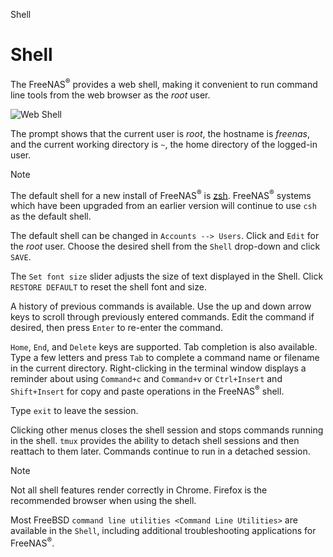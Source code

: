 <div class="index">

Shell

</div>

Shell
=====

The FreeNAS<sup>®</sup> provides a web shell, making it convenient to
run command line tools from the web browser as the *root* user.

<div id="web_shell_fig">

![Web Shell][]

</div>

  [Web Shell]: images/shell.png

The prompt shows that the current user is *root*, the hostname is
*freenas*, and the current working directory is `~`, the home directory
of the logged-in user.

<div class="note">

<div class="title">

Note

</div>

The default shell for a new install of FreeNAS<sup>®</sup> is [zsh][].
FreeNAS<sup>®</sup> systems which have been upgraded from an earlier
version will continue to use `csh` as the default shell.

The default shell can be changed in `Accounts --> Users`. Click and
`Edit` for the *root* user. Choose the desired shell from the `Shell`
drop-down and click `SAVE`.

</div>

  [zsh]: https://www.freebsd.org/cgi/man.cgi?query=zsh

The `Set font size` slider adjusts the size of text displayed in the
Shell. Click `RESTORE DEFAULT` to reset the shell font and size.

A history of previous commands is available. Use the up and down arrow
keys to scroll through previously entered commands. Edit the command if
desired, then press `Enter` to re-enter the command.

`Home`, `End`, and `Delete` keys are supported. Tab completion is also
available. Type a few letters and press `Tab` to complete a command name
or filename in the current directory. Right-clicking in the terminal
window displays a reminder about using `Command+c` and `Command+v` or
`Ctrl+Insert` and `Shift+Insert` for copy and paste operations in the
FreeNAS<sup>®</sup> shell.

Type `exit` to leave the session.

Clicking other menus closes the shell session and stops commands running
in the shell. `tmux` provides the ability to detach shell sessions and
then reattach to them later. Commands continue to run in a detached
session.

<div class="note">

<div class="title">

Note

</div>

Not all shell features render correctly in Chrome. Firefox is the
recommended browser when using the shell.

</div>

Most FreeBSD `command line utilities <Command Line Utilities>` are
available in the `Shell`, including additional troubleshooting
applications for FreeNAS<sup>®</sup>.
